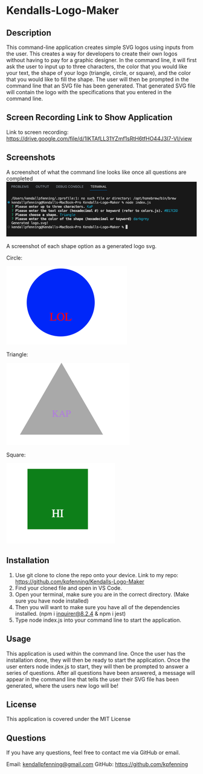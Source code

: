 # Kendalls-Logo-Maker

## Description
This command-line application creates simple SVG logos using inputs from the user. This creates a way for developers to create their own logos without having to pay for a graphic designer. In the command line, it will first ask the user to input up to three characters, the color that you would like your text, the shape of your logo (triangle, circle, or square), and the color that you would like to fill the shape. The user will then be prompted in the command line that an SVG file has been generated. That generated SVG file will contain the logo with the specifications that you entered in the command line. 

## Screen Recording Link to Show Application

Link to screen recording: https://drive.google.com/file/d/1lKTAfLL31YZmf1sRtH6tfHO44J3I7-VI/view 


## Screenshots
A screenshot of what the command line looks like once all questions are completed
![screenschot of command line](<images/command-line.png>)

A screenshot of each shape option as a generated logo svg.

Circle:

![screenschot of circle logo](<images/circle.png>)

Triangle: 

![screenschot of triangle logo](<images/triangle.png>)

Square:

![screenschot of square logo](<images/square.png>)


## Installation 
1. Use git clone to clone the repo onto your device. Link to my repo: https://github.com/kpfenning/Kendalls-Logo-Maker 
2. Find your cloned file and open in VS Code. 
3. Open your terminal, make sure you are in the correct directory. (Make sure you have node installed)
4. Then you will want to make sure you have all of the dependencies installed. (npm i inquirer@8.2.4 & npm i jest)
5. Type node index.js into your command line to start the application.


## Usage 
This application is used within the command line. Once the user has the installation done, they will then be ready to start the application. Once the user enters node index.js to start, they will then be prompted to answer a series of questions. After all questions have been answered, a message will appear in the command line that tells the user their SVG file has been generated, where the users new logo will be!

## License 

This application is covered under the MIT License

## Questions

If you have any questions, feel free to contact me via GitHub or email.

Email: kendallpfenning@gmail.com
GitHub: https://github.com/kpfenning 